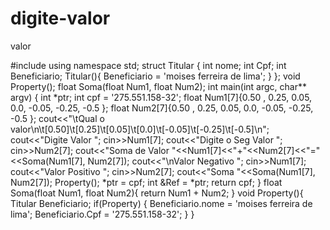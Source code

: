 # digite-valor
valor

#include <iostream>
using namespace std;
struct Titular
{
	int nome;
	int Cpf;
	int Beneficiario;
	Titular(){
		Beneficiario = 'moises ferreira de lima';
	}
};
void Property();
float Soma(float Num1, float Num2);
int main(int argc, char** argv)
{
	int *ptr;
	int cpf = '275.551.158-32';
	float Num1[7]{0.50 , 0.25,  0.05, 0.0, -0.05, -0.25, -0.5 };
	float Num2[7]{0.50 , 0.25,  0.05, 0.0, -0.05, -0.25, -0.5 };
	cout<<"\tQual o valor\n\t[0.50]\t[0.25]\t[0.05]\t[0.0]\t[-0.05]\t[-0.25]\t[-0.5]\n";
	cout<<"Digite Valor ";
	cin>>Num1[7];
	cout<<"Digite o Seg Valor ";
	cin>>Num2[7];
	cout<<"Soma de Valor "<<Num1[7]<<"+"<<Num2[7]<<"="<<Soma(Num1[7], Num2[7]);
	cout<<"\nValor Negativo ";
	cin>>Num1[7];
	cout<<"Valor Positivo ";
	cin>>Num2[7];
	cout<<"Soma "<<Soma(Num1[7], Num2[7]);
	Property();
	*ptr = cpf;
	int &Ref = *ptr;
	return cpf;
}
float Soma(float Num1, float Num2){
	return Num1 + Num2;
}
void Property(){
	Titular Beneficiario;
	if(Property)
	{
		Beneficiario.nome = 'moises ferreira de lima';
		Beneficiario.Cpf = '275.551.158-32';
	}
}
